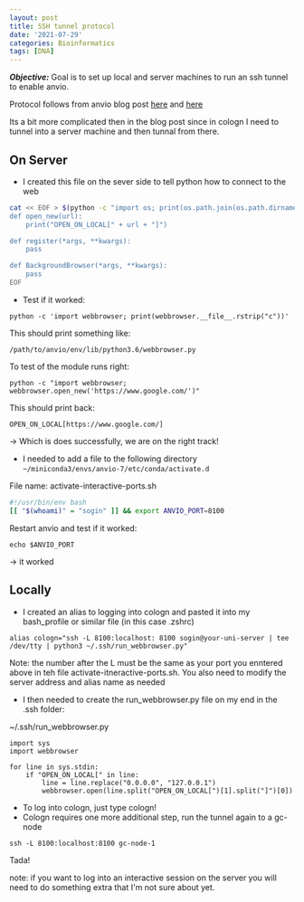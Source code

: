 ```yaml
---
layout: post
title: SSH tunnel protocol
date: '2021-07-29'
categories: Bioinformatics
tags: [DNA]
---
```



_**Objective:**_ Goal is to set up local and server machines to run an ssh tunnel to enable anvio. 

Protocol follows from anvio blog post [here](https://merenlab.org/2018/03/07/working-with-remote-interative/) and [here](https://merenlab.org/2015/11/28/visualizing-from-a-server/)

Its a bit more complicated then in the blog post since in cologn I need to tunnel into a server machine and then tunnal from there.  

## On Server

*  I created this file on the sever side to tell python how to connect to the web 


```bash
cat << EOF > $(python -c "import os; print(os.path.join(os.path.dirname(os.path.abspath(os.__file__)), 'webbrowser.py'))")
def open_new(url):
    print("OPEN_ON_LOCAL[" + url + "]")

def register(*args, **kwargs):
    pass

def BackgroundBrowser(*args, **kwargs):
    pass
EOF
```

* Test if it worked: 

```
python -c 'import webbrowser; print(webbrowser.__file__.rstrip("c"))'
```

This should print something like: 

```
/path/to/anvio/env/lib/python3.6/webbrowser.py
```

To test of the module runs right: 

```
python -c "import webbrowser; webbrowser.open_new('https://www.google.com/')"
```

This should print back: 
```
OPEN_ON_LOCAL[https://www.google.com/]
```
-> Which is does successfully, we are on the right track!

* I needed to add a file to the following directory
```~/miniconda3/envs/anvio-7/etc/conda/activate.d```

File name: activate-interactive-ports.sh

```bash
#!/usr/bin/env bash
[[ "$(whoami)" = "sogin" ]] && export ANVIO_PORT=8100
```

Restart anvio and test if it worked: 

`echo $ANVIO_PORT`

-> it worked

## Locally 

* I created an alias to logging into cologn and pasted it into my bash_profile or similar file (in this case .zshrc)


```alias cologn="ssh -L 8100:localhost: 8100 sogin@your-uni-server | tee /dev/tty | python3 ~/.ssh/run_webbrowser.py"```

Note: the number after the L must be the same as your port you enntered above in teh file activate-itneractive-ports.sh. You also need to modify the server address and alias name as needed

* I then needed to create the run_webbrowser.py file on my end in the .ssh folder:

~/.ssh/run_webbrowser.py

```
import sys
import webbrowser

for line in sys.stdin:
    if "OPEN_ON_LOCAL[" in line:
        line = line.replace("0.0.0.0", "127.0.0.1")
        webbrowser.open(line.split("OPEN_ON_LOCAL[")[1].split("]")[0])
```
* To log into cologn, just type cologn!
* Cologn requires one more additional step, run the tunnel again to a gc-node

```ssh -L 8100:localhost:8100 gc-node-1```

Tada! 

note: if you want to log into an interactive session on the server you will need to do something extra that I'm not sure about yet. 

